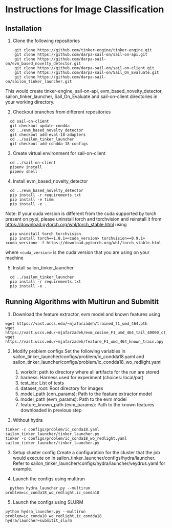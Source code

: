 # Instructions for Image Classification

## Installation
1. Clone the following repositories
  ```
      git clone https://github.com/tinker-engine/tinker-engine.git
      git clone https://github.com/darpa-sail-on/sail-on-api.git
      git clone https://github.com/darpa-sail-on/evm_based_novelty_detector.git
      git clone https://github.com/darpa-sail-on/sail-on-client.git
      git clone https://github.com/darpa-sail-on/Sail_On_Evaluate.git
      git clone https://github.com/darpa-sail-on/sailon_tinker_launcher.git
  ```
   This would create tinker-engine, sail-on-api, evm_based_novelty_detector,
   sailon_tinker_launcher, Sail_On_Evaluate and sail-on-client directories
   in your working directory.

2. Checkout branches from different repositories
  ```
    cd sail-on-client
    git checkout update-condda
    cd ../evm_based_novelty_detector
    git checkout add-eval-18-adapters
    cd ../sailon_tinker_launcher
    git checkout add-condda-18-configs
  ```

3. Create virtual environment for sail-on-client
  ```
    cd ../sail-on-client
    pipenv install
    pipenv shell
  ```

4. Install evm_based_novelty_detector
  ```
    cd ../evm_based_novelty_detector
    pip install -r requirements.txt
    pip install -e timm
    pip install -e .
  ```
  Note: If your cuda version is different from the cuda supported by torch present
  on pypi, please uninstall torch and torchvision  and reinstall it from
  https://download.pytorch.org/whl/torch_stable.html using
  ```
    pip uninstall torch torchvision
    pip install torch==1.8.1+<cuda_version> torchvision==0.9.1+<cuda_version> -f https://download.pytorch.org/whl/torch_stable.html
  ```
  where `<cuda_version>` is the cuda version that you are using on your machine

5. Install sailon_tinker_launcher
  ```
    cd ../sailon_tinker_launcher
    pip install -r requirements.txt
    pip install -e .
  ```

## Running Algorithms with Multirun and Submitit

1. Download the feature extractor, evm model and known features using
  ```
  wget https://vast.uccs.edu/~mjafarzadeh/trained_f1_umd_464.pth
  wget https://vast.uccs.edu/~mjafarzadeh/evm_cosine_F1_umd_464_tail_40000_ct_0.8_dm_0.65.pkl
  wget https://vast.uccs.edu/~mjafarzadeh/feature_F1_umd_464_known_train.npy
  ```

2. Modify problem configs
  Set the following variables in sailon_tinker_launcher/configs/problem/ic_condda18.yaml
  and sailon_tinker_launcher/configs/problem/ic_condda18_wo_redlight.yaml
    1. workdir: path to directory where all artifacts for the run are stored
    2. harness: Harness used for experiment (choices: local/par)
    3. test_ids: List of tests
    4. dataset_root: Root directory for images
    5. model_path (cnn_params): Path to the feature extractor model
    6. model_path (evm_params): Path to the evm model
    7. feature_known_path (evm_params): Path to the known features downloaded in previous step

3. Without hydra
  ```
  tinker -c configs/problem/ic_conda18.yaml sailon_tinker_launcher/tinker_launcher.py
  tinker -c configs/problem/ic_conda18_wo_redlight.yaml sailon_tinker_launcher/tinker_launcher.py
  ```

3. Setup cluster config
  Create a configuration for the cluster that the job would execute on in
  sailon_tinker_launcher/configs/hydra/launcher. Refer to
  sailon_tinker_launcher/configs/hydra/launcher/veydrus.yaml for example.

4. Launch the configs using multirun
  ```
    python hydra_launcher.py --multirun problem=ic_conda18_wo_redlight,ic_conda18
  ```

5. Launch the configs using SLURM
  ```
  python hydra_launcher.py --multirun problem=ic_conda18_wo_redlight,ic_condda18 hydra/launcher=submitit_slurm
  ```
